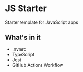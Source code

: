 # JS Starter

Starter template for JavaScript apps

## What's in it

- .nvmrc
- TypeScript
- Jest
- GitHub Actions Workflow

